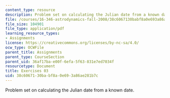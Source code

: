 ```yaml
---
content_type: resource
description: Problem set on calculating the Julian date from a known date.
file: /courses/16-346-astrodynamics-fall-2008/38c6067130babf8a0e693a86ae281b7c_ex_03.pdf
file_size: 104901
file_type: application/pdf
learning_resource_types:
- Assignments
license: https://creativecommons.org/licenses/by-nc-sa/4.0/
ocw_type: OCWFile
parent_title: Assignments
parent_type: CourseSection
parent_uid: 36af17ba-e00f-6efa-5f63-831e7ed7034f
resourcetype: Document
title: Exercises 03
uid: 38c60671-30ba-bf8a-0e69-3a86ae281b7c
---
```

Problem set on calculating the Julian date from a known date.